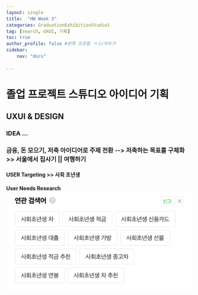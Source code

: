 ```yaml
---
layout: single
title:  "HW Week 3"
categories: GraduationExhibitionStudio1
tag: [search, UXUI, 기획]
toc: true
author_profile: false #왼쪽 프로필 ㅋㅕ/꺼두기
sidebar:
    nav: "docs"

---
```


# 졸업 프로젝트 스튜디오 아이디어 기획 

## UXUI & DESIGN

### IDEA ... 

### 금융, 돈 모으기, 저축 아이디어로 주제 전환 --> 저축하는 목표를 구체화 >> 서울에서 집사기 || 여행하기 

#### USER Targeting >> 사회 초년생

#### User Needs Research![user_research1](../images/2022-03-21-first/user_research1.png)